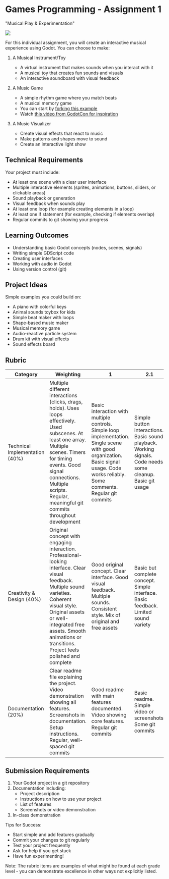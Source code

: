 # Games Programming - Assignment 1

"Musical Play & Experimentation" 

![](images/cybertrad.png.jpg)

For this individual assignment, you will create an interactive musical experience using Godot. You can choose to make:

1. A Musical Instrument/Toy
   - A virtual instrument that makes sounds when you interact with it
   - A musical toy that creates fun sounds and visuals
   - An interactive soundboard with visual feedback

2. A Music Game
   - A simple rhythm game where you match beats
   - A musical memory game
   - You can start by [forking this example](https://github.com/skooter500/duckies2.0)
   - Watch [this video from GodotCon for inspiration](https://www.youtube.com/watch?v=eEZvcG_TIHo)

3. A Music Visualizer
   - Create visual effects that react to music
   - Make patterns and shapes move to sound
   - Create an interactive light show

## Technical Requirements
Your project must include:
- At least one scene with a clear user interface
- Multiple interactive elements (sprites, animations, buttons, sliders, or clickable areas)
- Sound playback or generation
- Visual feedback when sounds play
- At least one loop (for example creating elements in a loop)
- At least one if statement (for example, checking if elements overlap)
- Regular commits to git showing your progress

## Learning Outcomes
- Understanding basic Godot concepts (nodes, scenes, signals)
- Writing simple GDScript code
- Creating user interfaces
- Working with audio in Godot
- Using version control (git)

## Project Ideas
Simple examples you could build on:
- A piano with colorful keys
- Animal sounds toybox for kids
- Simple beat maker with loops
- Shape-based music maker
- Musical memory game
- Audio-reactive particle system
- Drum kit with visual effects
- Sound effects board

## Rubric

| Category | Weighting | 1 | 2.1 | 2.2 | Pass | Fail |
|----------|-----------|--------|----|----|----|----|
| Technical Implementation (40%) | Multiple different interactions (clicks, drags, holds). Uses loops effectively. Used subscenes. At least one array. Multiple scenes. Timers for timing events. Good signal connections. Multiple scripts. Regular, meaningful git commits throughout development | Basic interaction with multiple controls. Simple loop implementation. Single scene with good organization. Basic signal usage. Code works reliably. Some comments. Regular git commits | Simple button interactions. Basic sound playback. Working signals. Code needs some cleanup. Basic git usage | Minimal working code. Few interactions. Sparse git commits | Non-functional code. No version control |
| Creativity & Design (40%) | Original concept with engaging interaction. Professional-looking interface. Clear visual feedback. Multiple sound varieties. Coherent visual style. Original assets or well-integrated free assets. Smooth animations or transitions. Project feels polished and complete | Good original concept. Clear interface. Good visual feedback. Multiple sounds. Consistent style. Mix of original and free assets | Basic but complete concept. Simple interface. Basic feedback. Limited sound variety | Minimal design effort. Basic interface. Few sounds | Incomplete or non-functional |
| Documentation (20%) | Clear readme file explaining the project. Video demonstration showing all features. Screenshots in documentation. Setup instructions. Regular, well-spaced git commits | Good readme with main features documented. Video showing core features. Regular git commits | Basic readme. Simple video or screenshots. Some git commits | Minimal documentation. Few commits | No documentation or version control |

## Submission Requirements
1. Your Godot project in a git repository
2. Documentation including:
   - Project description
   - Instructions on how to use your project
   - List of features
   - Screenshots or video demonstration
3. In-class demonstration

Tips for Success:
- Start simple and add features gradually
- Commit your changes to git regularly
- Test your project frequently
- Ask for help if you get stuck
- Have fun experimenting!

Note: The rubric items are examples of what might be found at each grade level - you can demonstrate excellence in other ways not explicitly listed.